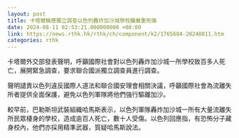 ```yaml
---
layout: post
title: 卡塔爾稱應獨立調查以色列轟炸加沙城學校釀嚴重死傷
date: 2024-08-11 02:53:21.000000000 +08:00
link: https://news.rthk.hk/rthk/ch/component/k2/1765684-20240811.htm
categories: rthk
---
```


卡塔爾外交部發表聲明，呼籲國際社會對以色列轟炸加沙城一所學校致百多人死亡，展開緊急調查，要求聯合國派獨立調查員進行調查。

聲明譴責以色列違反國際人道法和聯合國安理會相關決議，呼籲國際社會為流離失所者提供全面保護，避免以色列軍隊將他們強行驅離加沙。

較早前，巴勒斯坦武裝組織哈馬斯表示，以色列軍隊轟炸加沙城一所有大量流離失所民眾棲身的學校，造成逾百人死亡，數十人受傷。以色列回應指，有恐怖分子藏身校內，他們亦採用精準武器，質疑哈馬斯說法。
